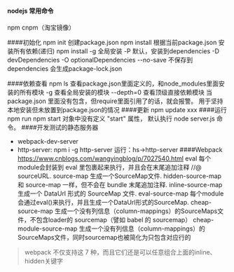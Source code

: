 #### nodejs 常用命令
npm cnpm（淘宝镜像）

####初始化
npm init 创建package.json
npm install 根据当前package.json 安装所有依赖(递归)
npm install 
    -g 全局安装
    -P 默认，安装到dependencies
    -D devDependencies
    -O optionalDependencies
    --no-save 不保存到dependencies
会生成package-lock.json    

####依赖查看
npm ls 查看package.json里面定义的，和node_modules里面安装的所有模块
     -g 查看全局安装的模块
     --depth=0 查看顶级直接依赖模块
    当package.json 里面没有包含，但require里面引用了的话，就会报警。
用于坚持本地安装但未放置到package.json的情况
####更新
npm update xxx
####运行
npm run
npm start 对象中没有定义 "start" 属性， 默认执行 node server.js 命令。
####开发测试的静态服务器
- webpack-dev-server
- http-server: 
    npm i -g http-server
    运行：hs->http-server
####Webpack
https://www.cnblogs.com/wangyingblog/p/7027540.html
eval	每个module会封装到 eval 里包裹起来执行，并且会在末尾追加注释 //@ sourceURL.
source-map	生成一个SourceMap文件.
hidden-source-map	和 source-map 一样，但不会在 bundle 末尾追加注释.
inline-source-map	生成一个 DataUrl 形式的 SourceMap 文件.
eval-source-map	每个module会通过eval()来执行，并且生成一个DataUrl形式的SourceMap.
cheap-source-map	生成一个没有列信息（column-mappings）的SourceMaps文件，不包含loader的 sourcemap（譬如 babel 的 sourcemap）
cheap-module-source-map	生成一个没有列信息（column-mappings）的SourceMaps文件，同时sourcemap也被简化为只包含对应行的
>webpack 不仅支持这 7 种，而且它们还是可以任意组合上面的inline、hidden关键字